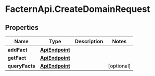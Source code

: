# FacternApi.CreateDomainRequest

## Properties
Name | Type | Description | Notes
------------ | ------------- | ------------- | -------------
**addFact** | [**ApiEndpoint**](ApiEndpoint.md) |  | 
**getFact** | [**ApiEndpoint**](ApiEndpoint.md) |  | 
**queryFacts** | [**ApiEndpoint**](ApiEndpoint.md) |  | [optional] 


